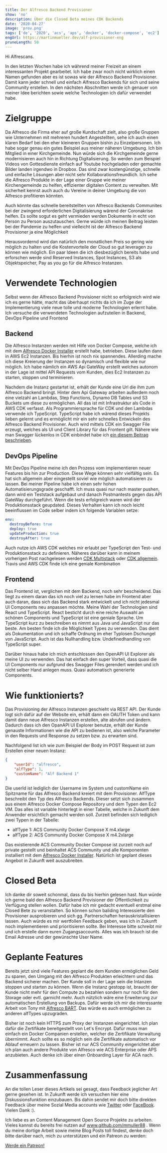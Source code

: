 ```yaml
---
title: Der Alfresco Backend Provisioner
show: 'no'
description: Über die Closed Beta meines CDK Backends
date: '2020-04-27'
image: 'prov.png'
tags: ['de', '2020', 'acs', 'aps', 'docker', 'docker-compose', 'ec2']
engUrl: https://martinmueller.dev/alf-provisioner-eng
pruneLength: 50
---
```


Hi Alfrescans.

In den letzten Wochen habe ich während meiner Freizeit an einem interessanten Projekt gearbeitet. Ich habe zwar noch nicht wirklich einen Namen gefunden aber es ist sowas wie der Alfresco Backend Provisioner. Damit kann jeder schnell und einfach Alfresco Backends für sich und seine Community erstellen. In den nächsten Abschnitten werde ich genauer von meiner Idee berichten sowie welche Technologien ich dafür verwendet habe.

# Zielgruppe
Da Alfresco die Firma eher auf große Kundschaft zielt, also große Gruppen wie Unternehmen mit mehreren hundert Angestellten, sehe ich auch einen klaren Bedarf bei den eher kleineren Gruppen bishin zu Einzelpersonen. Ich habe sogar genau ein gutes Beispiel aus meiner näheren Umgebung. Ich bin Mitglied in einer Kirchgemeinde. Nun würde sich die Kirchgemeinde gerne modernisieren auch hin in Richtung Digitalisierung. So werden zum Beispiel Videos von Gottesdienste einfach auf Youtube hochgeladen oder gemachte Bilder landen irgendwo in Dropbox. Das sind zwar kostengünstige, schnelle und einfache Lösungen aber nicht sehr Kollaborationsfreundlich. Ich sehe die Alfresco Produkte in der Lage einer Gruppe wie meiner Kirchengemeinde zu helfen, effizienter digitalen Content zu verwalten. Mit sicherheit kennst auch auch du Vereine in deiner Umgebung die von Alfresco profitieren könnten.

Auch könnte das schnelle bereitstellten von Alfresco Backends Communites bei der zwingend erforderlichen Digitalisierung wärend der Coronakrise helfen. Es sollte sogut es geht vermieden werden Dokumente in echt von Person zu Person auszutauschen. Gerne würde ich meinen Beitrag leisten bei der Pandemie zu helfen und vielleicht ist der Alfresco Backend Provisioner ja eine Möglichkeit

 Herausvordernd wird dan natürlich den monatlichen Preis so gering wie möglich zu halten und die Kostenvorteile der Cloud so gut leveragen zu können wie möglich. Ein paar Ideen die ich diesbezüglich bereits habe und erforschen werde sind Reserved Instances, Spot Instances, S3 als Objektspeicher, Pay as you go für die Alfresco Instanzen.

# Verwendete Technologien
Selbst wenn der Alfresco Backend Provisioner nicht so erfolgreich wird wie ich es gerne hätte, macht das überhaupt nichts da ich im Zuge der Implementierung viele neue tolle und moderne Technologien erlernt habe. Ich versuche die verwendeten Technologien aufzuteilen in Backend, DevOps Pipeline und Frontend

## Backend
Die Alfresco Instanzen werden mit Hilfe von Docker Compose, welche ich mit dem [Alfresco Docker Installer](https://github.com/Alfresco/alfresco-docker-installer) erstellt habe, betrieben. Diese laufen dann in AWS Ec2 Instanzen. Bis hierhin ist noch nix spannendes. Allerding mache ich diese Kreierung der Instanzen so dynamisch und flexible wie nur möglich. Ich habe nämlich ein AWS Api GateWay erstellt welches autonom in der Lage ist mittel API Requests vom Kunden, dies Ec2 Instanzen zu starten, stoppen und terminieren.

Nachdem die Instanz gestartet ist, erhält der Kunde eine Url die ihm zum Alfresco Backend bringt. Hinter dem Api Gateway arbeiten außerdem noch eine vielzahl an Lambdas, Step Functions, Dynamo DB Tables und S3 Buckets um diese zu ermöglichen. All das ist mit Infrastruktur als Code in AWS CDK verfasst. Als Programmiersprache für CDK und den Lambdas verwende ich TypeScript. TypeScript habe ich wärend dieses Projekts lieben gelernt und es ermöglicht mir ein sehr schnelles Entwickeln des Alfresco Backend Provisioner. Auch wird mittels CDK ein Swagger File erzeugt, welches als UI und Client Library für das Frontent gilt. Nähere wie man Swagger lückenlos in CDK einbindet habe ich [ein diesem Beitrag beschrieben](https://martinmueller.dev/cdk-swagger).

## DevOps Pipeline
Mit DevOps Pipeline meine ich den Prozess vom implementieren neuer Features bis hin zur Production. Diese Wege können sehr vielfältig sein. Es hat sich allgemein aber eingestellt soviel wie möglich automatisieren zu lassen. Bei meiner Pipeline habe ich einen sehr hohen Automatisierungsgrade geschafft. Ich muss quasi nur nach master pushen, dann wird ein Teststack aufgebaut und danach Postmantests gegen das API GateWay durchgeführt. Wenn die tests erfolgreich waren wird der Produktionsstack geupdated. Dieses Verhalten kann ich noch leicht beeinflussen im Code selber indem ich folgende Variablen setze:

```YAML
env:
  destroyBefore: true
  deploy: true
  updateProduction: true
  destroyAfter: true
```

Auch nutze ich AWS CDK welches mir erlaubt per TypeScript den Test- und Produktionsstack zu definieren. Näheres darüber kann in meinem vorherigen Post nachgelesen werden [CDK Multistack](https://martinmueller.dev/cdk-multistack) oder [CDK allgemein](http://martinmueller.dev/cdk-example). Travis und AWS CDK finde ich eine geniale Kombination

## Frontend
Das Frontend ist, verglichen mit dem Backend, noch sehr bescheidend. Das liegt zu einem daran das ich noch viel zu lernen habe im Frontend aber auch daran, dass sich das Backend stark entwickelt und ich nicht jedesmal UI Components neu anpassen möchte. Meine Wahl der Technologien sind React und TypeScript. React besticht durch eine reiche Auswahl an schönen Components und TypeScript ist eine geniale Sprache. Um TypeScript kurz zu beschreiben es nimmt aus Java und JavaScript nur das beste. Am besten finde ich die Möglichkeit Types zu verwenden. Das dient als Dokumentation und ich schaffe Ordnung im eher Typlosen Dschungel von JavaScript. Auch ist das Nullhandling bzw. Undefinedhandling von TypeScript super.

Darüber hinaus habe ich mich entschlossen den OpenAPI UI Explorer als meine UI zu verwenden. Das hat einfach den super Vorteil, dass quasi die UI Components nur aufgrund des Swagger Files gerendert werden und ich nicht selber Hand anlegen muss. Quasi automatisch generierte Components.

# Wie funktionierts?
Das Provisioning der Alfresco Instanzen geschieht via REST API. Der Kunde logt sich dafür auf der Website ein, erhält dann ein OAUTH Token und kann damit dann neue Alfresco Instanzen erstellen, alte abrufen und ändern. Dadurch dass ich den OpanAPI UI Explorer benutze, erhält der Kunde genauste Informationen wie die API zu bedienen ist, also welche Parameter in den Requests und Response zu setzen bzw. zu erwarten sind.

Nachfolgend list ich wie zum Beispiel der Body im POST Request ist zum Erstellen einer neuen Instanz:
```JSON
{
	"userId": "alfresco",
	"alfType": 1,
	"customName": "Alf Backend 1"
}
```

Die userId ist lediglich der Username im System und customName ein Spitzname für das Alfresco Backend kreiert mit dem Provisioner. AlfType beschreibt den Typ des Alfresco Backends. Dieser setzt sich zusammen aus einem Alfresco Docker Compose Repository und dem Typen den Ec2 VM. Das alles ist variable hinterlegt in einer Tabelle, welche in Zukunft dem Anwender ersichtlich gemacht werden soll. Zurzeit befinden sich lediglich zwei Typen in der Tabelle:

* alfType 1: ACS Community Docker Compose X m4.xlarge 
* alfType 2: ACS Community Docker Compose X m4.2xlarge

Das existierende ACS Community Docker Compose ist zurzeit noch auf private gestellt und beinhaltet ACS Community und alle Komponenten installiert mit dem [Alfresco Docker Installer](https://github.com/Alfresco/alfresco-docker-installer). Natürlich ist geplant dieses Angebot in Zukunft weit auszubreiten.

# Closed Beta
Ich danke dir soweit schonmal, dass du bis hierhin gelesen hast. Nun würde ich gerne bald den Alfresco Backend Provisioner der Öffentlichkeit zu Verfügung stellen wollen. Dafür habe ich mir gedacht eventuell erstmal eine Closed Bete zu veranstalten. So können schon baliding Interessierte den Provisioner ausprobieren und sich gg. Partnerschaften herauskristallisieren lassen. Auch würde es mir wertfollen Feedback geben, was ich in Zukunft noch implementieren und prioritisieren sollte. Bei Interesse bitte schreibt mir und ich erstelle dann euren Zugangsaccounts. Alles was ich brauch ist die Email Adresse und der gewünschte User Name.

# Geplante Features
Bereits jetzt sind viele Features geplant die dem Kunden ermöglichen Geld zu sparen, den Umgang mit den Alfresco Produkten erleichtern und das Backend sicherer machen. Der Kunde soll in der Lage sein die Intanzen stoppen und starten zu können. Wenn die Instanz gestopp ist, braucht der Kunde nicht mehr für den Compute zu bezahlen sondern nur noch für den Storage oder evtl. garnicht mehr. Auch nützlich wäre eine Erweiterung zur automatischen Erstellung von Backups. Dafür werde ich mir die interessante Arbeit von Tony mit [Alfresco BART](https://github.com/toniblyx/alfresco-backup-and-recovery-tool). Das würde es auch ermöglichen zu anderen alfTypes upzugraden.

Bisher ist noch kein HTTPS zum Proxy der Instanzen eingerichtet. Ich plan dafür die Zertifikate bereitgestellt von Let's Encrypt. Dafür muss man einfach ein Docker Companien erstellen, welcher die Zertifikate Verwaltung übernimmt. Auch sollte es so möglich sein die Zertifikate automatisch vor Ablauf erneuern zu lassen. Bisher ist nur ACS Community eingerichtet aber ich plan auch andere Produkte von Alfresco wie ACS Enterprise oder APS anzubieten. Auch denke ich über einen Onboarding Layer für ACA nach.

# Zusammenfassung

An die tollen Leser dieses Artikels sei gesagt, dass Feedback jeglicher Art gerne gesehen ist. In Zukunft werde ich versuchen hier eine Diskussionsfunktion einzubauen. Bis dahin sendet mir doch bitte direkten Feedback über meine Sozial Media accounts wie [Twitter](https://twitter.com/MartinMueller_) oder [FaceBook](https://www.facebook.com/martin.muller.10485). Vielen Dank :).

Ich liebe es an Content Management Open Source Projekte zu arbeiten. Vieles kannst du bereits frei nutzen auf www.github.com/mmuller88 . Wenn du meine dortige Arbeit sowie meine Blog Posts toll findest, denke doch bitte darüber nach, mich zu unterstützen und ein Patreon zu werden:

<a href="https://www.patreon.com/bePatron?u=29010217" data-patreon-widget-type="become-patron-button">Werde ein Patreon!</a><script async src="https://c6.patreon.com/becomePatronButton.bundle.js"></script>
